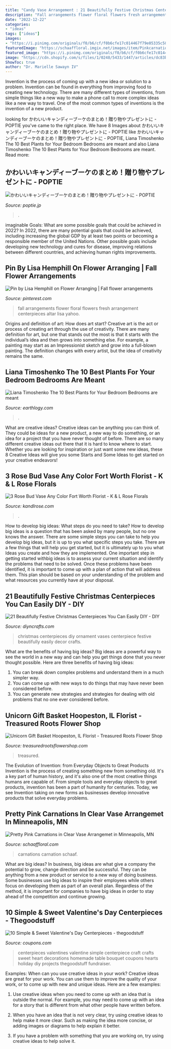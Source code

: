 ```yaml
---
title: "Candy Vase Arrangement : 21 Beautifully Festive Christmas Centerpieces You Can Easily Diy"
description: "Fall arrangements flower floral flowers fresh arrangement centerpieces altar lisa yahoo"
date: "2022-12-22"
categories:
- "ideas"
tags: ["ideas"]
images:
- "https://i.pinimg.com/originals/f0/b6/cf/f0b6cfe17c014467f79e05335c5892de.jpg"
featuredImage: "https://schaaffloral.imgix.net/images/item/Pinkcarnations.jpg?w=950&amp;auto=format"
featured_image: "https://i.pinimg.com/originals/f0/b6/cf/f0b6cfe17c014467f79e05335c5892de.jpg"
image: "https://cdn.shopify.com/s/files/1/0248/5433/1447/articles/dc83b5eeb6e68eab1896b55c6923955c_1000x.jpg?v=1587489921"
ShowToc: true
author: "Dr. Marielle Sawayn IV"
---
```



Invention is the process of coming up with a new idea or solution to a problem. Invention can be found in everything from improving food to creating new technology. There are many different types of inventions, from simple things like a new way to make a phone call to more complex ideas like a new way to travel. One of the most common types of inventions is the invention of a new product.

	

		
looking for かわいいキャンディーブーケのまとめ！贈り物やプレゼントに - POPTIE you've came to the right place. We have 8 Images about かわいいキャンディーブーケのまとめ！贈り物やプレゼントに - POPTIE like かわいいキャンディーブーケのまとめ！贈り物やプレゼントに - POPTIE, Liana Timoshenko The 10 Best Plants for Your Bedroom Bedrooms are meant and also Liana Timoshenko The 10 Best Plants for Your Bedroom Bedrooms are meant. Read more:
		
    
## かわいいキャンディーブーケのまとめ！贈り物やプレゼントに - POPTIE

<img loading=lazy src="https://img.poptie.jp/img?mode=compo_image&amp;id=216015020996858&amp;size=s&amp;imgnum=21659" onerror="this.onerror=null;this.src='https://tse2.mm.bing.net/th?id=OIP.UGo01m8NZ0FCrkNDWccNIwAAAA&amp;pid=15.1';" alt="かわいいキャンディーブーケのまとめ！贈り物やプレゼントに - POPTIE">

_Source: poptie.jp_

>. 

	

imaginable Goals: What are some possible goals that could be achieved in 2022?
In 2022, there are many potential goals that could be achieved, including increasing the global GDP by at least two points or becoming a responsible member of the United Nations. Other possible goals include developing new technology and cures for disease, improving relations between different countries, and achieving human rights improvements.

    
## Pin By Lisa Hemphill On Flower Arranging | Fall Flower Arrangements

<img loading=lazy src="https://i.pinimg.com/originals/f0/b6/cf/f0b6cfe17c014467f79e05335c5892de.jpg" onerror="this.onerror=null;this.src='https://tse1.mm.bing.net/th?id=OIP.jpsGqo3vJj9n6LlHn58mbQHaHD&amp;pid=15.1';" alt="Pin by Lisa Hemphill on Flower Arranging | Fall flower arrangements">

_Source: pinterest.com_

>fall arrangements flower floral flowers fresh arrangement centerpieces altar lisa yahoo. 

	

Origins and definition of art: How does art start?
Creative art is the act or process of creating art through the use of creativity. There are many definition for art, but one that stands out the most is that it starts with the individual’s idea and then grows into something else. For example, a painting may start as an Impressionist sketch and grow into a full-blown painting. The definition changes with every artist, but the idea of creativity remains the same.

    
## Liana Timoshenko The 10 Best Plants For Your Bedroom Bedrooms Are Meant

<img loading=lazy src="https://cdn.shopify.com/s/files/1/0248/5433/1447/articles/dc83b5eeb6e68eab1896b55c6923955c_1000x.jpg?v=1587489921" onerror="this.onerror=null;this.src='https://tse3.mm.bing.net/th?id=OIP.Qh2n3Gkq1BHxzGcGjXjoewHaE8&amp;pid=15.1';" alt="Liana Timoshenko The 10 Best Plants for Your Bedroom Bedrooms are meant">

_Source: earthlogy.com_

>. 

	

What are creative ideas?
Creative ideas can be anything you can think of. They could be ideas for a new product, a new way to do something, or an idea for a project that you have never thought of before. There are so many different creative ideas out there that it is hard to know where to start. Whether you are looking for inspiration or just want some new ideas, these 8 Creative Ideas will give you some Starts and Some Ideas to get started on your creative endeavors!

    
## 3 Rose Bud Vase Any Color Fort Worth Florist - K &amp; L Rose Florals

<img loading=lazy src="https://image.floranext.com/instances/kandlrose_com/catalog/product/i/m/img_1532_1.jpg?gen=1" onerror="this.onerror=null;this.src='https://tse2.mm.bing.net/th?id=OIP.9kpc_jtgAp69c58zwj6xIQHaL-&amp;pid=15.1';" alt="3 Rose Bud Vase Any Color Fort Worth Florist - K &amp; L Rose Florals">

_Source: kandlrose.com_

>. 

	

How to develop big ideas: What steps do you need to take?
How to develop big ideas is a question that has been asked by many people, but no one knows the answer. There are some simple steps you can take to help you develop big ideas, but it is up to you what specific steps you take. There are a few things that will help you get started, but it is ultimately up to you what Ideas you create and how they are implemented.
One important step in getting started withbig ideas is to assess your current situation and identify the problems that need to be solved. Once these problems have been identified, it is important to come up with a plan of action that will address them. This plan should be based on your understanding of the problem and what resources you currently have at your disposal.

    
## 21 Beautifully Festive Christmas Centerpieces You Can Easily DIY - DIY

<img loading=lazy src="https://cdn.diyncrafts.com/wp-content/uploads/2014/12/1-ornament-filled-centerpiece.jpg" onerror="this.onerror=null;this.src='https://tse2.mm.bing.net/th?id=OIP.kwR7GWpJGBLBPlGcftbhOQHaL5&amp;pid=15.1';" alt="21 Beautifully Festive Christmas Centerpieces You Can Easily DIY - DIY">

_Source: diyncrafts.com_

>christmas centerpieces diy ornament vases centerpiece festive beautifully easily decor crafts. 

	

What are the benefits of having big ideas?
Big ideas are a powerful way to see the world in a new way and can help you get things done that you never thought possible. Here are three benefits of having big ideas: 
1. You can break down complex problems and understand them in a much simpler way. 
2. You can come up with new ways to do things that may have never been considered before. 
3. You can generate new strategies and strategies for dealing with old problems that no one ever considered before.

    
## Unicorn Gift Basket Hoopeston, IL Florist - Treasured Roots Flower Shop

<img loading=lazy src="https://image.floranext.com/instances/treasuredrootsflowershop_com/catalog/product/i/m/img_20200818_161644_1.jpg?gen=1" onerror="this.onerror=null;this.src='https://tse2.mm.bing.net/th?id=OIP.yKLTYLpKIZ8zfE0bMIH6RAHaLV&amp;pid=15.1';" alt="Unicorn Gift Basket Hoopeston, IL Florist - Treasured Roots Flower Shop">

_Source: treasuredrootsflowershop.com_

>treasured. 

	

The Evolution of Invention: from Everyday Objects to Great Products
Invention is the process of creating something new from something old. It's a key part of human history, and it's also one of the most creative things humans are capable of. From simple tools and everyday objects to great products, invention has been a part of humanity for centuries. Today, we see Invention taking on new forms as businesses develop innovative products that solve everyday problems.

    
## Pretty Pink Carnations In Clear Vase Arrangemet In Minneapolis, MN

<img loading=lazy src="https://schaaffloral.imgix.net/images/item/Pinkcarnations.jpg?w=950&amp;auto=format" onerror="this.onerror=null;this.src='https://tse4.mm.bing.net/th?id=OIP.AF8mkFea6Cp3YdkPBHmyywHaIH&amp;pid=15.1';" alt="Pretty Pink Carnations in Clear Vase Arrangemet in Minneapolis, MN">

_Source: schaaffloral.com_

>carnations carnation schaaf. 

	

What are big ideas?
In business, big ideas are what give a company the potential to grow, change direction and be successful. They can be anything from a new product or service to a new way of doing business. 
Some businesses use big ideas to inspire their employees while others focus on developing them as part of an overall plan. Regardless of the method, it is important for companies to have big ideas in order to stay ahead of the competition and continue growing.

    
## 10 Simple &amp; Sweet Valentine&#039;s Day Centerpieces - Thegoodstuff

<img loading=lazy src="https://cdn.cpnscdn.com/static/blog/2016/02/Valentines-Day-Centerpieces_19-e1454452677949.jpg" onerror="this.onerror=null;this.src='https://tse2.mm.bing.net/th?id=OIP.w_2NsVSmv1le-PZ6yBuptAHaLH&amp;pid=15.1';" alt="10 Simple &amp; Sweet Valentine&#039;s Day Centerpieces - thegoodstuff">

_Source: coupons.com_

>centerpieces valentines valentine simple centerpiece craft crafts sweet heart decorations homemade table bouquet coupons hearts holiday diy projects thegoodstuff fundraiser. 

	

Examples: When can you use creative ideas in your work?
Creative ideas are great for your work. You can use them to improve the quality of your work, or to come up with new and unique ideas. Here are a few examples:
1. Use creative ideas when you need to come up with an idea that is outside the normal. For example, you may need to come up with an idea for a story that is different from what other people have written before.

2. When you have an idea that is not very clear, try using creative ideas to help make it more clear. Such as making the idea more concise, or adding images or diagrams to help explain it better.

3. If you have a problem with something that you are working on, try using creative ideas to help solve it.

